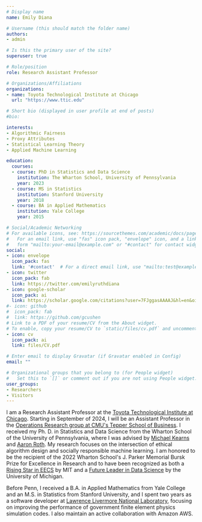 ```yaml
---
# Display name
name: Emily Diana 

# Username (this should match the folder name)
authors:
- admin

# Is this the primary user of the site?
superuser: true

# Role/position
role: Research Assistant Professor

# Organizations/Affiliations
organizations:
- name: Toyota Technological Institute at Chicago
  url: "https://www.ttic.edu"

# Short bio (displayed in user profile at end of posts)
#bio:

interests:
- Algorithmic Fairness 
- Proxy Attributes
- Statistical Learning Theory
- Applied Machine Learning

education:
  courses:
  - course: PhD in Statistics and Data Science 
    institution: The Wharton School, University of Pennsylvania 
    year: 2023
  - course: MS in Statistics
    institution: Stanford University
    year: 2018
  - course: BA in Applied Mathematics
    institution: Yale College 
    year: 2015

# Social/Academic Networking
# For available icons, see: https://sourcethemes.com/academic/docs/page-builder/#icons
#   For an email link, use "fas" icon pack, "envelope" icon, and a link in the
#   form "mailto:your-email@example.com" or "#contact" for contact widget.
social:
- icon: envelope
  icon_pack: fas
  link: '#contact'  # For a direct email link, use "mailto:test@example.org".
- icon: twitter
  icon_pack: fab
  link: https://twitter.com/emilyruthdiana
- icon: google-scholar
  icon_pack: ai
  link: https://scholar.google.com/citations?user=7FJggasAAAAJ&hl=en&oi=ao
#- icon: github
#  icon_pack: fab
#  link: https://github.com/gcushen
# Link to a PDF of your resume/CV from the About widget.
# To enable, copy your resume/CV to `static/files/cv.pdf` and uncomment the lines below.
- icon: cv
  icon_pack: ai
  link: files/CV.pdf

# Enter email to display Gravatar (if Gravatar enabled in Config)
email: ""

# Organizational groups that you belong to (for People widget)
#   Set this to `[]` or comment out if you are not using People widget.
user_groups:
- Researchers
- Visitors
---
```


I am a Research Assistant Professor at the [Toyota Technological Institute at Chicago](https://www.ttic.edu). Starting in September of 2024, I will be an Assistant Professor in the [Operations Research group at CMU's Tepper School of Business](https://www.cmu.edu/tepper/faculty-and-research/academic-areas/operations-research/index.html). I received my Ph. D. in Statistics and Data Science from the Wharton School of the University of Pennsylvania, where I was advised by [Michael Kearns](https://www.cis.upenn.edu/~mkearns/) and [Aaron Roth](https://www.cis.upenn.edu/~aaroth/). My research focuses on the intersection of ethical algorithm design and socially responsible machine learning. I am honored to be the recipient of the 2022 Wharton School's J. Parker Memorial Bursk Prize for Excellence in Research and to have been recognized as both a [Rising Star in EECS](https://risingstars21-eecs.mit.edu) by MIT and a [Future Leader in Data Science](https://midas.umich.edu/future-leaders-summit-2022/) by the University of Michigan.

Before Penn, I received a B.A. in Applied Mathematics from Yale College and an M.S. in Statistics from Stanford University, and I spent two years as a software developer at [Lawrence Livermore National Laboratory](https://www.llnl.gov/), focusing on improving the performance of government finite element physics simulation codes. I also maintain an active collaboration with Amazon AWS.
